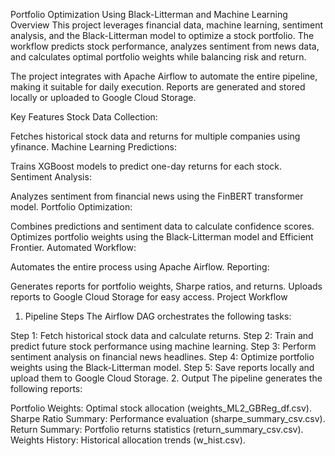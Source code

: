 Portfolio Optimization Using Black-Litterman and Machine Learning
Overview
This project leverages financial data, machine learning, sentiment analysis, and the Black-Litterman model to optimize a stock portfolio. The workflow predicts stock performance, analyzes sentiment from news data, and calculates optimal portfolio weights while balancing risk and return.

The project integrates with Apache Airflow to automate the entire pipeline, making it suitable for daily execution. Reports are generated and stored locally or uploaded to Google Cloud Storage.

Key Features
Stock Data Collection:

Fetches historical stock data and returns for multiple companies using yfinance.
Machine Learning Predictions:

Trains XGBoost models to predict one-day returns for each stock.
Sentiment Analysis:

Analyzes sentiment from financial news using the FinBERT transformer model.
Portfolio Optimization:

Combines predictions and sentiment data to calculate confidence scores.
Optimizes portfolio weights using the Black-Litterman model and Efficient Frontier.
Automated Workflow:

Automates the entire process using Apache Airflow.
Reporting:

Generates reports for portfolio weights, Sharpe ratios, and returns.
Uploads reports to Google Cloud Storage for easy access.
Project Workflow
1. Pipeline Steps
The Airflow DAG orchestrates the following tasks:

Step 1: Fetch historical stock data and calculate returns.
Step 2: Train and predict future stock performance using machine learning.
Step 3: Perform sentiment analysis on financial news headlines.
Step 4: Optimize portfolio weights using the Black-Litterman model.
Step 5: Save reports locally and upload them to Google Cloud Storage.
2. Output
The pipeline generates the following reports:

Portfolio Weights: Optimal stock allocation (weights_ML2_GBReg_df.csv).
Sharpe Ratio Summary: Performance evaluation (sharpe_summary_csv.csv).
Return Summary: Portfolio returns statistics (return_summary_csv.csv).
Weights History: Historical allocation trends (w_hist.csv).
